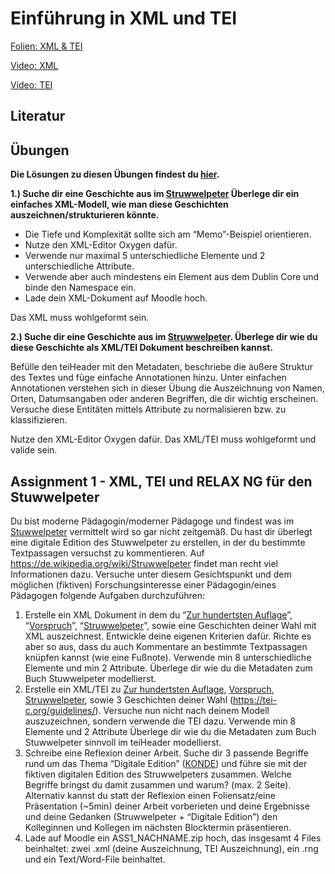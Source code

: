 # Einführung in XML und TEI

[Folien: XML & TEI](https://docs.google.com/presentation/d/1fl0mrNu-NYNPvR9EhfEAedEdb8qoTlE-vXvN0PnKsis/edit?usp=sharing)

[Video: XML](https://youtu.be/1ap-zO_bTMs)

[Video: TEI](https://youtu.be/j0VwsoGEfrk)

## Literatur

## Übungen

**Die Lösungen zu diesen Übungen findest du [hier](https://github.com/chpollin/Teaching/tree/master/TTT/TTT_1_XML_TEI/Uebungen).**

**1.) Suche dir eine Geschichte aus im [Struwwelpeter](https://de.wikisource.org/wiki/Der_Struwwelpeter) Überlege dir ein einfaches XML-Modell, wie man diese Geschichten auszeichnen/strukturieren könnte.**

- Die Tiefe und Komplexität sollte sich am “Memo”-Beispiel orientieren.
- Nutze den XML-Editor Oxygen dafür. 
- Verwende nur maximal 5 unterschiedliche Elemente und 2 unterschiedliche Attribute.
- Verwende aber auch mindestens ein Element aus dem Dublin Core und binde den Namespace ein. 
- Lade dein XML-Dokument auf Moodle hoch.

Das XML muss wohlgeformt sein.

**2.) Suche dir eine Geschichte aus im [Struwwelpeter](https://de.wikisource.org/wiki/Der_Struwwelpeter). Überlege dir wie du diese Geschichte als XML/TEI Dokument beschreiben kannst.**  

Befülle den teiHeader mit den Metadaten, beschriebe die äußere Struktur  des Textes und füge einfache Annotationen hinzu. Unter einfachen  Annotationen verstehen sich in dieser Übung die Auszeichnung von Namen,  Orten, Datumsangaben oder anderen Begriffen, die dir wichtig erscheinen. Versuche diese Entitäten mittels Attribute zu normalisieren bzw. zu  klassifizieren. 

Nutze den XML-Editor Oxygen dafür. Das XML/TEI muss wohlgeformt und valide sein.

## Assignment 1 - XML, TEI und RELAX NG für den Stuwwelpeter

Du bist moderne Pädagogin/moderner Pädagoge und findest was im [Stuwwelpeter](https://de.wikipedia.org/wiki/Struwwelpeter) vermittelt wird so gar nicht zeitgemäß. Du hast dir überlegt eine digitale Edition des Stuwwelpeter zu erstellen, in der du  bestimmte Textpassagen versuchst zu kommentieren. Auf https://de.wikipedia.org/wiki/Struwwelpeter findet man recht viel Informationen dazu. Versuche unter diesem Gesichtspunkt und dem möglichen (fiktiven) Forschungsinteresse einer Pädagogin/eines Pädagogen folgende Aufgaben durchzuführen: 

1. Erstelle ein XML Dokument in dem du “[Zur hundertsten Auflage](https://de.wikisource.org/wiki/Der_Struwwelpeter/Zur_hundertsten_Auflage)”, “[Vorspruch](https://de.wikisource.org/wiki/Der_Struwwelpeter/Vorspruch)”, “[Struwwelpeter](https://de.wikisource.org/wiki/Der_Struwwelpeter/Struwwelpeter)”, sowie eine Geschichten deiner Wahl mit XML auszeichnest. Entwickle deine eigenen Kriterien dafür. Richte es aber so aus, dass du auch Kommentare an bestimmte Textpassagen knüpfen kannst (wie eine Fußnote). Verwende min 8 unterschiedliche Elemente und min 2 Attribute. Überlege dir wie du die Metadaten zum Buch Stuwwelpeter modellierst.
2. Erstelle ein XML/TEI zu [Zur hundertsten Auflage](https://de.wikisource.org/wiki/Der_Struwwelpeter/Zur_hundertsten_Auflage), [Vorspruch](https://de.wikisource.org/wiki/Der_Struwwelpeter/Vorspruch), [Struwwelpeter](https://de.wikisource.org/wiki/Der_Struwwelpeter/Struwwelpeter), sowie 3 Geschichten deiner Wahl (https://tei-c.org/guidelines/). Versuche nun nicht nach deinem Modell auszuzeichnen, sondern verwende die TEI dazu. Verwende min 8 Elemente und 2 Attribute Überlege dir wie du die Metadaten zum Buch Stuwwelpeter sinnvoll im teiHeader modellierst.
3. Schreibe eine Reflexion deiner Arbeit. Suche dir 3 passende Begriffe rund um das Thema “Digitale Edition” ([KONDE](https://www.digitale-edition.at/archive/objects/context:konde/methods/sdef:Context/get?mode=terms)) und führe sie mit der fiktiven digitalen Edition des Struwwelpeters zusammen. Welche Begriffe bringst du damit zusammen und warum?  (max. 2 Seite).
Alternativ kannst du statt der Reflexion einen Foliensatz/eine Präsentation (~5min) deiner Arbeit vorberieten und deine Ergebnisse und deine Gedanken (Struwwelpeter + “Digitale Edition”) den Kolleginnen und Kollegen im nächsten Blocktermin präsentieren.
4. Lade auf Moodle ein ASS1_NACHNAME.zip hoch, das insgesamt 4 Files beinhaltet: zwei .xml (deine Auszeichnung, TEI Auszeichnung), ein .rng und ein Text/Word-File beinhaltet.



